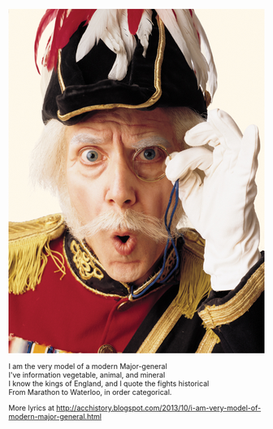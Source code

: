 ![general](general.jpg)

I am the very model of a modern Major-general  
I've information vegetable, animal, and mineral  
I know the kings of England, and I quote the fights historical  
From Marathon to Waterloo, in order categorical.  

More lyrics at http://acchistory.blogspot.com/2013/10/i-am-very-model-of-modern-major-general.html
